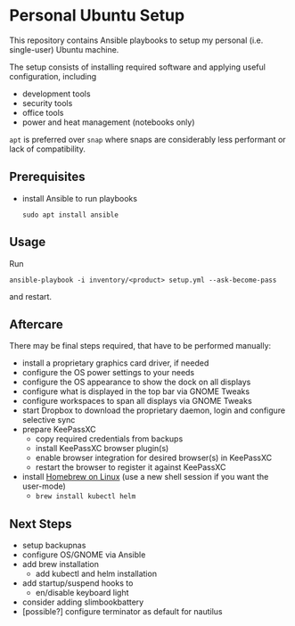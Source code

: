 # Personal Ubuntu Setup

This repository contains Ansible playbooks to setup my personal (i.e. single-user) Ubuntu machine.

The setup consists of installing required software and applying useful configuration, including

* development tools
* security tools
* office tools
* power and heat management (notebooks only)

`apt` is preferred over `snap` where snaps are considerably less performant or lack of compatibility.

## Prerequisites

* install Ansible to run playbooks

      sudo apt install ansible

## Usage

Run

    ansible-playbook -i inventory/<product> setup.yml --ask-become-pass

and restart.

## Aftercare

There may be final steps required, that have to be performed manually:

* install a proprietary graphics card driver, if needed
* configure the OS power settings to your needs
* configure the OS appearance to show the dock on all displays
* configure what is displayed in the top bar via GNOME Tweaks
* configure workspaces to span all displays via GNOME Tweaks
* start Dropbox to download the proprietary daemon, login and configure selective sync
* prepare KeePassXC
  * copy required credentials from backups
  * install KeePassXC browser plugin(s)
  * enable browser integration for desired browser(s) in KeePassXC
  * restart the browser to register it against KeePassXC
* install [Homebrew on Linux](https://docs.brew.sh/Homebrew-on-Linux) (use a new shell session if you want the user-mode)
  * `brew install kubectl helm`

## Next Steps

* setup backupnas
* configure OS/GNOME via Ansible
* add brew installation
  * add kubectl and helm installation
* add startup/suspend hooks to
  * en/disable keyboard light
* consider adding slimbookbattery
* [possible?] configure terminator as default for nautilus
